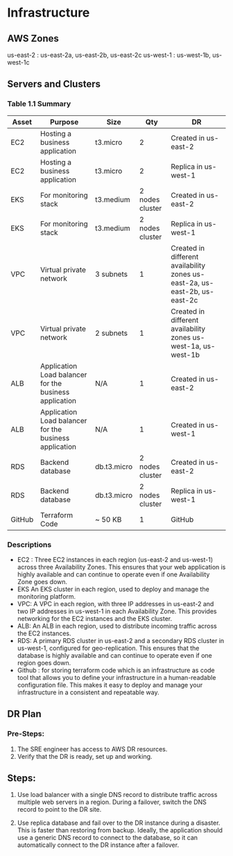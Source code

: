 # Infrastructure

## AWS Zones
us-east-2 : us-east-2a, us-east-2b, us-east-2c
us-west-1 : us-west-1b, us-west-1c

## Servers and Clusters

### Table 1.1 Summary
| Asset | Purpose | Size | Qty | DR |
|-------|---------|------|-----|----|
| EC2 | Hosting a business application | t3.micro | 2 | Created in us-east-2 |
| EC2 | Hosting a business application | t3.micro | 2 | Replica in us-west-1 |
| EKS | For monitoring stack | t3.medium | 2 nodes cluster | Created in us-east-2 |
| EKS | For monitoring stack | t3.medium | 2 nodes cluster | Replica in us-west-1 |
| VPC | Virtual private network | 3 subnets | 1 | Created in different availability zones us-east-2a, us-east-2b, us-east-2c |
| VPC | Virtual private network | 2 subnets | 1 | Created in different availability zones us-west-1a, us-west-1b |
| ALB | Application Load balancer for the business application | N/A | 1 | Created in us-east-2 |
| ALB | Application Load balancer for the business application | N/A | 1 |Created in us-west-1 |
| RDS | Backend database  | db.t3.micro | 2 nodes cluster | Created in us-east-2 |
| RDS | Backend database  | db.t3.micro | 2 nodes cluster | Replica in us-west-1 |
| GitHub | Terraform Code | ~  50 KB | 1 | GitHub |

### Descriptions
* EC2 : Three EC2 instances in each region (us-east-2 and us-west-1) across three Availability Zones. This ensures that your web application is highly available and can continue to operate even if one Availability Zone goes down.
* EKS An EKS cluster in each region, used to deploy and manage the monitoring platform.
* VPC: A VPC in each region, with three IP addresses in us-east-2 and two IP addresses in us-west-1 in each Availability Zone. This provides networking for the EC2 instances and the EKS cluster.
* ALB: An ALB in each region, used to distribute incoming traffic across the EC2 instances.
* RDS: A primary RDS cluster in us-east-2 and a secondary RDS cluster in us-west-1, configured for geo-replication. This ensures that the database is highly available and can continue to operate even if one region goes down.
* Github : for storing terraform code which is an infrastructure as code tool that allows you to define your infrastructure in a human-readable configuration file. This makes it easy to deploy and manage your infrastructure in a consistent and repeatable way.

## DR Plan
### Pre-Steps:
1. The SRE engineer has access to AWS DR resources.
2. Verify that the DR is ready, set up and working.
## Steps:

1. Use load balancer with a single DNS record to distribute traffic across multiple web servers in a region. During a failover, switch the DNS record to point to the DR site.

2. Use replica database and fail over to the DR instance during a disaster. This is faster than restoring from backup. Ideally, the application should use a generic DNS record to connect to the database, so it can automatically connect to the DR instance after a failover.